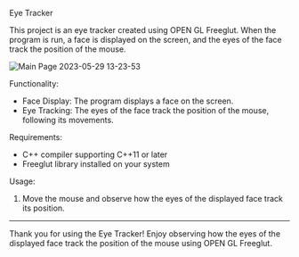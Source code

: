 Eye Tracker

This project is an eye tracker created using OPEN GL Freeglut. When the program is run, a face is displayed on the screen, and the eyes of the face track the position of the mouse.

![Main Page 2023-05-29 13-23-53](https://github.com/AhmadSaleh2001/OPEN-GL-Projects/assets/79485253/d755743e-b908-40de-b2a4-4df27c064e06)

Functionality:

- Face Display: The program displays a face on the screen.
- Eye Tracking: The eyes of the face track the position of the mouse, following its movements.

Requirements:

- C++ compiler supporting C++11 or later
- Freeglut library installed on your system

Usage:

1. Move the mouse and observe how the eyes of the displayed face track its position.

---

Thank you for using the Eye Tracker! Enjoy observing how the eyes of the displayed face track the position of the mouse using OPEN GL Freeglut.
